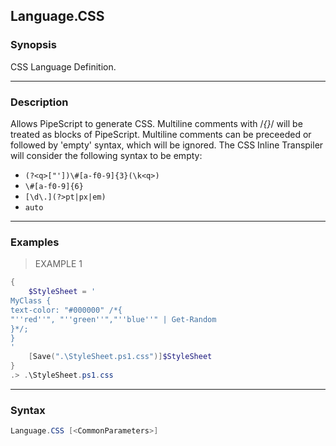 Language.CSS
------------

### Synopsis
CSS Language Definition.

---

### Description

Allows PipeScript to generate CSS.
Multiline comments with /*{}*/ will be treated as blocks of PipeScript.
Multiline comments can be preceeded or followed by 'empty' syntax, which will be ignored.
The CSS Inline Transpiler will consider the following syntax to be empty:
* ```(?<q>["'])\#[a-f0-9]{3}(\k<q>)```
* ```\#[a-f0-9]{6}```
* ```[\d\.](?>pt|px|em)```
* ```auto```

---

### Examples
> EXAMPLE 1

```PowerShell
{
    $StyleSheet = '
MyClass {
text-color: "#000000" /*{
"''red''", "''green''","''blue''" | Get-Random
}*/;
}
'
    [Save(".\StyleSheet.ps1.css")]$StyleSheet
}
.> .\StyleSheet.ps1.css
```

---

### Syntax
```PowerShell
Language.CSS [<CommonParameters>]
```
